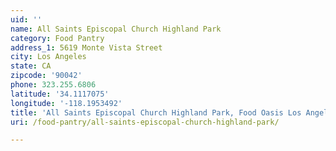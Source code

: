 ```yaml
---
uid: ''
name: All Saints Episcopal Church Highland Park
category: Food Pantry
address_1: 5619 Monte Vista Street
city: Los Angeles
state: CA
zipcode: '90042'
phone: 323.255.6806
latitude: '34.1117075'
longitude: '-118.1953492'
title: 'All Saints Episcopal Church Highland Park, Food Oasis Los Angeles'
uri: /food-pantry/all-saints-episcopal-church-highland-park/

---
```

